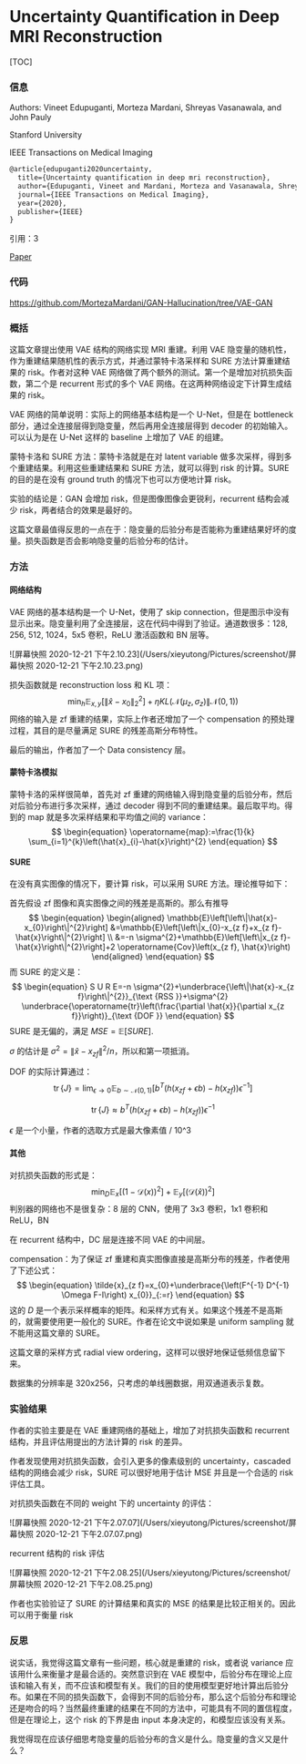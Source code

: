 # Uncertainty Quantiﬁcation in Deep MRI Reconstruction

[TOC]

### 信息

Authors: Vineet Edupuganti, Morteza Mardani, Shreyas Vasanawala, and John Pauly

Stanford University

IEEE Transactions on Medical Imaging

```latex
@article{edupuganti2020uncertainty,
  title={Uncertainty quantification in deep mri reconstruction},
  author={Edupuganti, Vineet and Mardani, Morteza and Vasanawala, Shreyas and Pauly, John},
  journal={IEEE Transactions on Medical Imaging},
  year={2020},
  publisher={IEEE}
}
```

引用：3

[Paper](/Users/xieyutong/Documents/Research/PaperReading/Papers/uncertainty-quantiﬁcation-in-deep-mri-reconstruction.pdf)



### 代码

https://github.com/MortezaMardani/GAN-Hallucination/tree/VAE-GAN



### 概括

这篇文章提出使用 VAE 结构的网络实现 MRI 重建。利用 VAE 隐变量的随机性，作为重建结果随机性的表示方式，并通过蒙特卡洛采样和 SURE 方法计算重建结果的 risk。作者对这种 VAE 网络做了两个额外的测试。第一个是增加对抗损失函数，第二个是 recurrent 形式的多个 VAE 网络。在这两种网络设定下计算生成结果的 risk。

VAE 网络的简单说明：实际上的网络基本结构是一个 U-Net，但是在 bottleneck 部分，通过全连接层得到隐变量，然后再用全连接层得到 decoder 的初始输入。可以认为是在 U-Net 这样的 baseline 上增加了 VAE 的组建。

蒙特卡洛和 SURE 方法：蒙特卡洛就是在对 latent variable 做多次采样，得到多个重建结果。利用这些重建结果和 SURE 方法，就可以得到 risk 的计算。SURE 的目的是在没有 ground truth 的情况下也可以方便地计算 risk。

实验的结论是：GAN 会增加 risk，但是图像图像会更锐利，recurrent 结构会减少 risk，两者结合的效果是最好的。

这篇文章最值得反思的一点在于：隐变量的后验分布是否能称为重建结果好坏的度量。损失函数是否会影响隐变量的后验分布的估计。



### 方法

#### 网络结构

VAE 网络的基本结构是一个 U-Net，使用了 skip connection，但是图示中没有显示出来。隐变量利用了全连接层，这在代码中得到了验证。通道数很多：128, 256, 512, 1024，5x5 卷积，ReLU 激活函数和 BN 层等。

![屏幕快照 2020-12-21 下午2.10.23](/Users/xieyutong/Pictures/screenshot/屏幕快照 2020-12-21 下午2.10.23.png)

损失函数就是 reconstruction loss 和 KL 项：
$$
\begin{equation}
\min _{h} \mathbb{E}_{x, y}\left[\left\|\hat{x}-x_{0}\right\|_{2}^{2}\right]+\eta K L\left(\mathcal{N}\left(\mu_{z}, \sigma_{z}\right) \| \mathcal{N}(0,1)\right)
\end{equation}
$$
网络的输入是 zf 重建的结果，实际上作者还增加了一个 compensation 的预处理过程，其目的是尽量满足 SURE 的残差高斯分布特性。

最后的输出，作者加了一个 Data consistency 层。



#### 蒙特卡洛模拟

蒙特卡洛的采样很简单，首先对 zf 重建的网络输入得到隐变量的后验分布，然后对后验分布进行多次采样，通过 decoder 得到不同的重建结果。最后取平均。得到的 map 就是多次采样结果和平均值之间的 variance：
$$
\begin{equation}
\operatorname{map}:=\frac{1}{k} \sum_{i=1}^{k}\left(\hat{x}_{i}-\hat{x}\right)^{2}
\end{equation}
$$


#### SURE

在没有真实图像的情况下，要计算 risk，可以采用 SURE 方法。理论推导如下：

首先假设 zf 图像和真实图像之间的残差是高斯的。那么有推导
$$
\begin{equation}
\begin{aligned}
\mathbb{E}\left[\left\|\hat{x}-x_{0}\right\|^{2}\right] &=\mathbb{E}\left[\left\|x_{0}-x_{z f}+x_{z f}-\hat{x}\right\|^{2}\right] \\
&=-n \sigma^{2}+\mathbb{E}\left[\left\|x_{z f}-\hat{x}\right\|^{2}\right]+2 \operatorname{Cov}\left(x_{z f}, \hat{x}\right)
\end{aligned}
\end{equation}
$$
而 SURE 的定义是：
$$
\begin{equation}
S U R E=-n \sigma^{2}+\underbrace{\left\|\hat{x}-x_{z f}\right\|^{2}}_{\text {RSS }}+\sigma^{2} \underbrace{\operatorname{tr}\left(\frac{\partial \hat{x}}{\partial x_{z f}}\right)}_{\text {DOF }}
\end{equation}
$$
SURE 是无偏的，满足 $MSE = \mathbb{E}[SURE]$.

$\sigma$ 的估计是 $\begin{equation}
\sigma^{2}=\left\|\hat{x}-x_{z f}\right\|^{2} / n
\end{equation}$，所以和第一项抵消。

DOF 的实际计算通过：
$$
\begin{equation}
\operatorname{tr}\{J\}=\lim _{\epsilon \rightarrow 0} \mathbb{E}_{b \sim \mathcal{N}(0,1)}\left[b^{T}\left(h\left(x_{z f}+\epsilon b\right)-h\left(x_{z f}\right)\right) \epsilon^{-1}\right]
\end{equation}
$$

$$
\begin{equation}
\operatorname{tr}\{J\} \approx b^{T}\left(h\left(x_{z f}+\epsilon b\right)-h\left(x_{z f}\right)\right) \epsilon^{-1}
\end{equation}
$$

$\epsilon$ 是一个小量，作者的选取方式是最大像素值 / 10^3



#### 其他

对抗损失函数的形式是：
$$
\begin{equation}
\min _{D} \mathbb{E}_{x}\left[(1-\mathcal{D}(x))^{2}\right]+\mathbb{E}_{y}\left[(\mathcal{D}(\hat{x}))^{2}\right]
\end{equation}
$$
判别器的网络也不是很复杂：8 层的 CNN，使用了 3x3 卷积，1x1 卷积和 ReLU，BN

在 recurrent 结构中，DC 层是连接不同 VAE 的中间层。

compensation：为了保证 zf 重建和真实图像直接是高斯分布的残差，作者使用了下述公式：
$$
\begin{equation}
\tilde{x}_{z f}=x_{0}+\underbrace{\left(F^{-1} D^{-1} \Omega F-I\right) x_{0}}_{:=r}
\end{equation}
$$
这的 $D$ 是一个表示采样概率的矩阵。和采样方式有关。如果这个残差不是高斯的，就需要使用更一般化的 SURE。作者在论文中说如果是 uniform sampling 就不能用这篇文章的 SURE。

这篇文章的采样方式 radial view ordering，这样可以很好地保证低频信息留下来。

数据集的分辨率是 320x256，只考虑的单线圈数据，用双通道表示复数。



### 实验结果

作者的实验主要是在 VAE 重建网络的基础上，增加了对抗损失函数和 recurrent 结构，并且评估用提出的方法计算的 risk 的差异。

作者发现使用对抗损失函数，会引入更多的像素级别的 uncertainty，cascaded 结构的网络会减少 risk，SURE 可以很好地用于估计 MSE 并且是一个合适的 risk 评估工具。

对抗损失函数在不同的 weight 下的 uncertainty 的评估：

![屏幕快照 2020-12-21 下午2.07.07](/Users/xieyutong/Pictures/screenshot/屏幕快照 2020-12-21 下午2.07.07.png)

recurrent 结构的 risk 评估

![屏幕快照 2020-12-21 下午2.08.25](/Users/xieyutong/Pictures/screenshot/屏幕快照 2020-12-21 下午2.08.25.png)

作者也实验验证了 SURE 的计算结果和真实的 MSE 的结果是比较正相关的。因此可以用于衡量 risk



### 反思

说实话，我觉得这篇文章有一些问题，核心就是重建的 risk，或者说 variance 应该用什么来衡量才是最合适的。突然意识到在 VAE 模型中，后验分布在理论上应该和输入有关，而不应该和模型有关。我们的目的使用模型更好地计算出后验分布。如果在不同的损失函数下，会得到不同的后验分布，那么这个后验分布和理论还是吻合的吗？当然最终重建的结果在不同的方法中，可能具有不同的置信程度，但是在理论上，这个 risk 的下界是由 input 本身决定的，和模型应该没有关系。

我觉得现在应该仔细思考隐变量的后验分布的含义是什么。隐变量的含义又是什么？